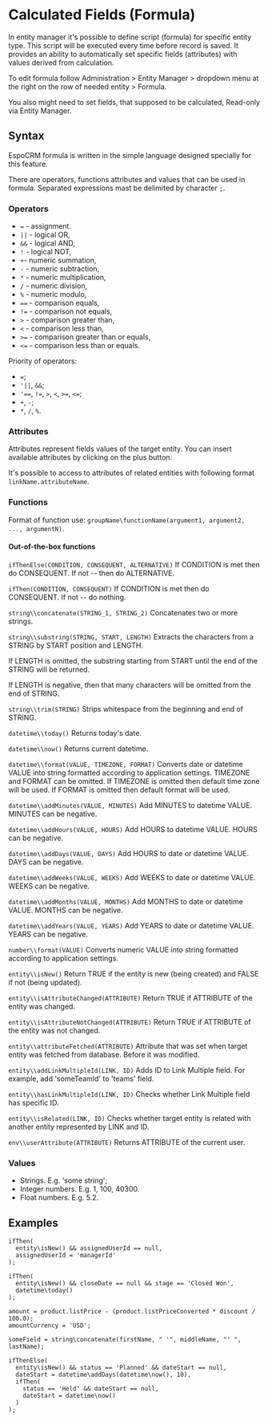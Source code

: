 # Calculated Fields (Formula)

In entity manager it's possible to define script (formula) for specific entity type. This script will be executed every time before record is saved. 
It provides an ability to automatically set specific fields (attributes) with values derived from calculation.

To edit formula follow Administration > Entity Manager > dropdown menu at the right on the row of needed entity > Formula.

You also might need to set fields, that supposed to be calculated, Read-only via Entity Manager.


## Syntax

EspoCRM formula is written in the simple language designed specially for this feature.

There are operators, functions attributes and values that can be used in formula. Separated expressions mast be delimited by character `;`.

### Operators

* `=` - assignment.
* `||` - logical OR,
* `&&` - logical AND,
* `!` - logical NOT,
* `+`- numeric summation,
* `-` - numeric subtraction,
* `*` - numeric multiplication,
* `/` - numeric division,
* `%` - numeric modulo,
* `==` - comparison equals,
* `!=` - comparison not equals,
* `>` - comparison greater than,
* `<` - comparison less than,
* `>=` - comparison greater than or equals,
* `<=` - comparison less than or equals.

Priority of operators:
* `=`;
* `'||`, `&&`;
* `'==`, `!=`, `>`, `<`, `>=`, `<=`;
* `+`, `-`;
* `*`, `/`, `%`.

### Attributes

Attributes represent fields values of the target entity. You can insert available attributes by clicking on the plus button.

It's possible to access to attributes of related entities with following format `linkName.attributeName`.


### Functions

Format of function use: `groupName\functionName(argument1, argument2, ..., argumentN)`.

#### Out-of-the-box functions

`ifThenElse(CONDITION, CONSEQUENT, ALTERNATIVE)` If CONDITION is met then do CONSEQUENT. If not -- then do ALTERNATIVE.

`ifThen(CONDITION, CONSEQUENT)` If CONDITION is met then do CONSEQUENT. If not -- do nothing.

`string\\concatenate(STRING_1, STRING_2)` Concatenates two or more strings.

`string\\substring(STRING, START, LENGTH)`  Extracts the characters from a STRING by START position and LENGTH.

If LENGTH is omitted, the substring starting from START until the end of the STRING will be returned.

If LENGTH is negative, then that many characters will be omitted from the end of STRING.

`string\\trim(STRING)` Strips whitespace from the beginning and end of STRING.

`datetime\\today()` Returns today's date.

`datetime\\now()` Returns current datetime.

`datetime\\format(VALUE, TIMEZONE, FORMAT)` Converts date or datetime VALUE into string formatted according to application settings. TIMEZONE and FORMAT can be omitted. If TIMEZONE is omitted then default time zone will be used. If FORMAT is omitted then default format will be used.

`datetime\\addMinutes(VALUE, MINUTES)` Add MINUTES to datetime VALUE. MINUTES can be negative.

`datetime\\addHours(VALUE, HOURS)` Add HOURS to datetime VALUE. HOURS can be negative.

`datetime\\addDays(VALUE, DAYS)` Add HOURS to date or datetime VALUE. DAYS can be negative.

`datetime\\addWeeks(VALUE, WEEKS)` Add WEEKS to date or datetime VALUE. WEEKS can be negative.

`datetime\\addMonths(VALUE, MONTHS)` Add MONTHS to date or datetime VALUE. MONTHS can be negative.

`datetime\\addYears(VALUE, YEARS)` Add YEARS to date or datetime VALUE. YEARS can be negative.

`number\\format(VALUE)` Converts numeric VALUE into string formatted according to application settings.

`entity\\isNew()` Return TRUE if the entity is new (being created) and FALSE if not (being updated).

`entity\\isAttributeChanged(ATTRIBUTE)` Return TRUE if ATTRIBUTE of the entity was changed.

`entity\\isAttributeNotChanged(ATTRIBUTE)` Return TRUE if ATTRIBUTE of the entity was not changed.

`entity\\attributeFetched(ATTRIBUTE)` Attribute that was set when target entity was fetched from database. Before it was modified.

`entity\\addLinkMultipleId(LINK, ID)` Adds ID to Link Multiple field. For example, add 'someTeamId' to 'teams' field.

`entity\\hasLinkMultipleId(LINK, ID)` Checks whether Link Multiple field has specific ID.

`entity\\isRelated(LINK, ID)` Checks whether target entity is related with another entity represented by LINK and ID.

`env\\userAttribute(ATTRIBUTE)` Returns ATTRIBUTE of the current user.


### Values

* Strings. E.g. 'some string';
* Integer numbers. E.g. 1, 100, 40300.
* Float numbers. E.g. 5.2.


## Examples

```
ifThen(
  entity\isNew() && assignedUserId == null,
  assignedUserId = 'managerId'
);

ifThen(
  entity\isNew() && closeDate == null && stage == 'Closed Won',
  datetime\today()
);
```

```
amount = product.listPrice - (product.listPriceConverted * discount / 100.0);
amountCurrency = 'USD';
```

```
someField = string\concatenate(firstName, " '", middleName, "' ", lastName);
```

```
ifThenElse(
  entity\isNew() && status == 'Planned' && dateStart == null,
  dateStart = datetime\addDays(datetime\now(), 10),
  ifThen(
    status == 'Held' && dateStart == null,
    dateStart = datetime\now()
  )
);

```
